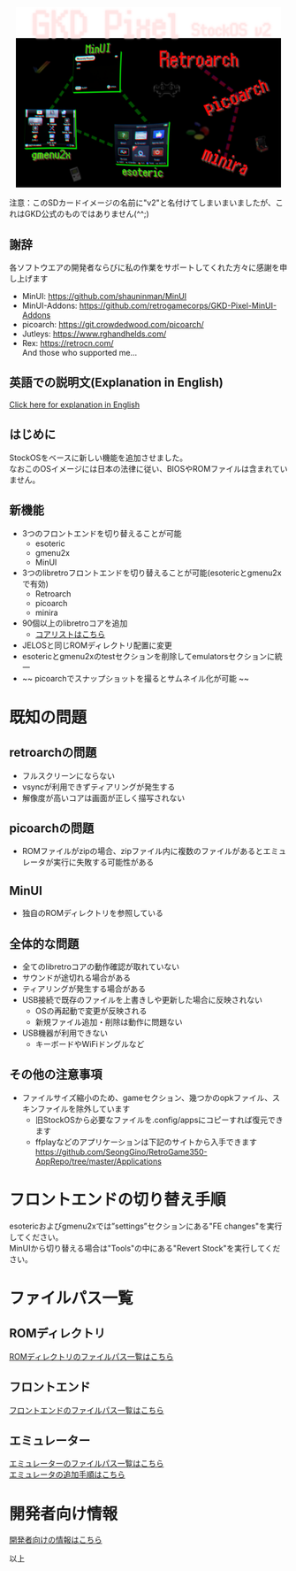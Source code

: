   
<p align="center">
  <img src="./asset/top.png" width="480">  
</p>
注意：このSDカードイメージの名前に"v2"と名付けてしまいまいましたが、これはGKD公式のものではありません(^^;)  

## 謝辞
各ソフトウエアの開発者ならびに私の作業をサポートしてくれた方々に感謝を申し上げます
- MinUI: https://github.com/shauninman/MinUI
- MinUI-Addons: https://github.com/retrogamecorps/GKD-Pixel-MinUI-Addons
- picoarch: https://git.crowdedwood.com/picoarch/
- Jutleys: https://www.rghandhelds.com/
- Rex: https://retrocn.com/  
And those who supported me...

## 英語での説明文(Explanation in English)
[Click here for explanation in English](./README_EN.md)

## はじめに
StockOSをベースに新しい機能を追加させました。  
なおこのOSイメージには日本の法律に従い、BIOSやROMファイルは含まれていません。  

## 新機能
- 3つのフロントエンドを切り替えることが可能
  - esoteric
  - gmenu2x
  - MinUI
- 3つのlibretroフロントエンドを切り替えることが可能(esotericとgmenu2xで有効)
  - Retroarch
  - picoarch
  - minira
- 90個以上のlibretroコアを追加
  - [コアリストはこちら](./asset/sc01.png)
- JELOSと同じROMディレクトリ配置に変更
- esotericとgmenu2xのtestセクションを削除してemulatorsセクションに統一
- ~~ picoarchでスナップショットを撮るとサムネイル化が可能 ~~

# 既知の問題
## retroarchの問題
- フルスクリーンにならない
- vsyncが利用できずティアリングが発生する
- 解像度が高いコアは画面が正しく描写されない

## picoarchの問題
- ROMファイルがzipの場合、zipファイル内に複数のファイルがあるとエミュレータが実行に失敗する可能性がある

## MinUI
- 独自のROMディレクトリを参照している

## 全体的な問題
- 全てのlibretroコアの動作確認が取れていない
- サウンドが途切れる場合がある
- ティアリングが発生する場合がある
- USB接続で既存のファイルを上書きしや更新した場合に反映されない
  - OSの再起動で変更が反映される
  - 新規ファイル追加・削除は動作に問題ない
- USB機器が利用できない
  - キーボードやWiFiドングルなど

## その他の注意事項
- ファイルサイズ縮小のため、gameセクション、幾つかのopkファイル、スキンファイルを除外しています
  - 旧StockOSから必要なファイルを.config/appsにコピーすれば復元できます
  - ffplayなどのアプリケーションは下記のサイトから入手できます  
  https://github.com/SeongGino/RetroGame350-AppRepo/tree/master/Applications
  
# フロントエンドの切り替え手順
esotericおよびgmenu2xでは”settings”セクションにある"FE changes"を実行してください。  
MinUIから切り替える場合は"Tools"の中にある"Revert Stock"を実行してください。  

# ファイルパス一覧
## ROMディレクトリ
[ROMディレクトリのファイルパス一覧はこちら](./ROMDIRS.md)

## フロントエンド
[フロントエンドのファイルパス一覧はこちら](./FRONTENDDIRS.md)


## エミュレーター
[エミュレーターのファイルパス一覧はこちら](./EMUDIRS.md)  
[エミュレータの追加手順はこちら](./ADDEMU.md)
# 開発者向け情報
[開発者向けの情報はこちら](./DEVINFO.md)


以上